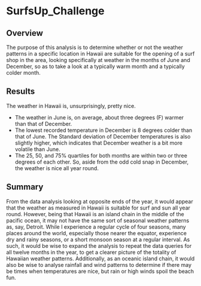 # SurfsUp_Challenge

## Overview

The purpose of this analysis is to determine whether or not the weather patterns in a specific location in Hawaii are suitable for the opening of a surf shop in the area, looking specifically at weather in the months of June and December, so as to take a look at a typically warm month and a typically colder month.

## Results

The weather in Hawaii is, unsurprisingly, pretty nice.

  - The weather in June is, on average, about three degrees (F) warmer than that of December.
  - The lowest recorded temperature in December is 8 degrees colder than that of June.  The Standard deviation of December temperatures is also slightly higher, which indicates that December weather is a bit more volatile than June.
  - The 25, 50, and 75% quartiles for both months are within two or three degrees of each other.  So, aside from the odd cold snap in December, the weather is nice all year round.

## Summary

From the data analysis looking at opposite ends of the year, it would appear that the weather as measured in Hawaii is suitable for surf and sun all year round.  However, being that Hawaii is an island chain in the middle of the pacific ocean, it may not have the same sort of seasonal weather patterns as, say, Detroit.  While I experience a regular cycle of four seasons, many places around the world, especially those nearer the equator, experience dry and rainy seasons, or a short monsoon season at a regular interval.  As such, it would be wise to expand the analysis to repeat the data queries for all twelve months in the year, to get a clearer picture of the totality of Hawaiian weather patterns.  Additionally, as an oceanic island chain, it would also be wise to analyse rainfall and wind patterns to determine if there may be times when temperatures are nice, but rain or high winds spoil the beach fun.
